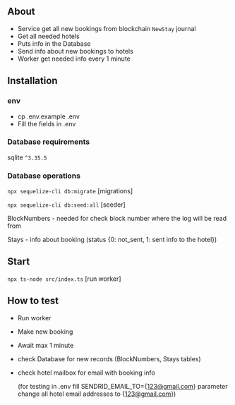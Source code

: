 ## About

- Service get all new bookings from blockchain `NewStay` journal
- Get all needed hotels
- Puts info in the Database
- Send info about new bookings to hotels
- Worker get needed info every 1 minute

## Installation

### env
- cp .env.example .env
- Fill the fields in .env


### Database requirements
sqlite `^3.35.5`

### Database operations
`npx sequelize-cli db:migrate` [migrations]

`npx sequelize-cli db:seed:all` [seeder]

BlockNumbers - needed for check block number where the log will be read from

Stays - info about booking (status {0: not_sent, 1: sent info to the hotel})


## Start

`npx ts-node src/index.ts` [run worker]

## How to test

- Run worker
- Make new booking
- Await max 1 minute
- check Database for new records (BlockNumbers, Stays tables)
- check hotel mailbox for email with booking info

  (for testing in .env fill SENDRID_EMAIL_TO={123@gmail.com} parameter change all hotel email addresses to {123@gmail.com})
